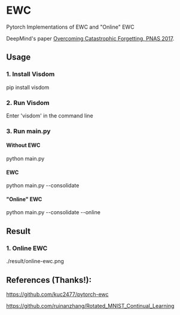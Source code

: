 # EWC
Pytorch Implementations of EWC and "Online" EWC

DeepMind's paper [Overcoming Catastrophic Forgetting, PNAS 2017](https://arxiv.org/abs/1612.00796).

## Usage

### 1. Install Visdom 

pip install visdom

### 2. Run Visdom 

Enter 'visdom' in the command line

### 3. Run main.py

#### Without EWC

python main.py 

#### EWC

python main.py --consolidate 

#### "Online" EWC

python main.py --consolidate --online     


## Result

### 1. Online EWC

./result/online-ewc.png


## References (Thanks!):

https://github.com/kuc2477/pytorch-ewc

https://github.com/ruinanzhang/Rotated_MNIST_Continual_Learning
